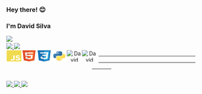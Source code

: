 ### Hey there! :blush:
### I'm David Silva


<img src = "https://img.shields.io/badge/C%23-239120?style=for-the-badge&logo=c-sharp&logoColor=black">
<div align="left">
  <a href="https://github.com/Dav1dS1lva">
  <img height="180em" src="https://github-readme-stats.vercel.app/api?username=Dav1dS1lv4&show_icons=true&theme=dark&include_all_commits=true&count_private=true"/>
  <img height="180em" src="https://github-readme-stats.vercel.app/api/top-langs/?username=Sh1k4ru&layout=compact&langs_count=7&theme=dark"/>
</div>
  
  
 <div align="center" style="display: inline_block">
<img align="left" alt="David Silva-Js" height="30" width="40" src="https://raw.githubusercontent.com/devicons/devicon/master/icons/javascript/javascript-plain.svg">
<img align="left" alt="David Silva-HTML" height="30" width="40" src="https://raw.githubusercontent.com/devicons/devicon/master/icons/html5/html5-original.svg">
<img align="left" alt="David Silva-CSS" height="30" width="40" src="https://raw.githubusercontent.com/devicons/devicon/master/icons/css3/css3-original.svg">
<img align="left" alt="David Silva-Python" height="30" width="40" src="https://raw.githubusercontent.com/devicons/devicon/master/icons/python/python-original.svg">
<img align="left" alt="David Silva-SQL" height="30" width="40" src="https://cdn.jsdelivr.net/gh/devicons/devicon/icons/mysql/mysql-original.svg" />
<img align="left" alt="David Silva-Cplusplus" height="30" width="40" src="https://cdn.jsdelivr.net/gh/devicons/devicon/icons/cplusplus/cplusplus-original.svg" />
   ⠀⠀⠀⠀⠀⠀⠀⠀⠀⠀⠀⠀⠀⠀⠀⠀⠀⠀⠀⠀⠀⠀⠀⠀⠀⠀⠀⠀⠀⠀⠀⠀⠀⠀⠀⠀⠀⠀⠀⠀⠀⠀⠀⠀⠀⠀⠀⠀⠀⠀⠀⠀⠀⠀⠀
</div>
 
 ##

<div>
<a href="https://discord.gg/rS6z3QqV" target="_blank"> <img src="https://img.shields.io/badge/Discord-7289DA?style=for-the-badge&logo=discord&logoColor=white"</a>
<a href="https://www.instagram.com/daviid_rsilva/" target="_blank"> <img src="https://img.shields.io/badge/Instagram-E4405F?style=for-the-badge&logo=instagram&logoColor=white"</a>
<a href="https://www.linkedin.com/in/david-silva-170621235/" target="_blank"> <img src="https://img.shields.io/badge/LinkedIn-0077B5?style=for-the-badge&logo=linkedin&logoColor=white  "</a>

</div>
